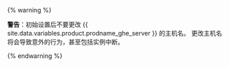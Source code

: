 {% warning %}

**警告**：初始设置后不要更改 {{ site.data.variables.product.prodname_ghe_server }} 的主机名。 更改主机名将会导致意外的行为，甚至包括实例中断。

{% endwarning %}  
